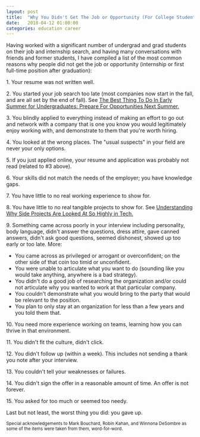 ```yaml
---
layout: post
title:  "Why You Didn't Get The Job or Opportunity (For College Students)"
date:   2018-04-12 01:00:00
categories: education career
---
```


Having worked with a significant number of undergrad and grad students on their job and internship search, and having many conversations with friends and former students, I have compiled a list of the most common reasons why people did not get the job or opportunity (internship or first full-time position after graduation):

<p>1. Your resume was not written well.</p>

<p>2. You started your job search too late (most companies now start in the fall, and are all set by the end of fall).  See <a href="/career/2017/06/21/prepare-for-next-summer.html">The Best Thing To Do In Early Summer for Undergraduates: Prepare For Opportunities Next Summer.</a></p>

<p>3. You blindly applied to everything instead of making an effort to go out and network with a company that is one you know you would legitimately enjoy working with, and demonstrate to them that you're worth hiring.</p>

<p>4. You looked at the wrong places.  The "usual suspects" in your field are never your only options.</p>

<p>5. If you just applied online, your resume and application was probably not read (related to #3 above).</p>

<p>6. Your skills did not match the needs of the employer; you have knowledge gaps.</p>

<p>7. You have little to no real working experience to show for.</p>

<p>8. You have little to no real tangible projects to show for. See <a href="/tech/career/education/2017/01/16/the-importance-of-side-projects.html">Understanding Why Side Projects Are Looked At So Highly in Tech.</a></p>

<p>9. Something came across poorly in your interview including personality, body language, didn't answer the questions, dress attire, gave canned answers, didn't ask good questions, seemed dishonest, showed up too early or too late.  More:</p>

* You came across as privileged or arrogant or overconfident; on the other side of that coin too timid or unconfident.
* You were unable to articulate what you want to do (sounding like you would take anything, anywhere is a bad strategy).
* You didn't do a good job of researching the organization and/or could not articulate why you wanted to work at that particular company.
* You couldn't demonstrate what you would bring to the party that would be relevant to the position.
* You plan to only stay at an organization for less than a few years and you told them that.

<p>10. You need more experience working on teams, learning how you can thrive in that environment.</p>

<p>11. You didn't fit the culture, didn't click.</p>

<p>12. You didn't follow up (within a week). This includes not sending a thank you note after your interview.</p>
 
<p>13. You couldn't tell your weaknesses or failures.</p>

<p>14. You didn't sign the offer in a reasonable amount of time. An offer is not forever.</p>

<p>15. You asked for too much or seemed too needy.</p>

Last but not least, the worst thing you did: you gave up.

<sup>Special acknowledgements to Mark Bouchard, Robin Kahan, and Winnona DeSombre as some of the items were taken from them, word-for-word.</sup>
